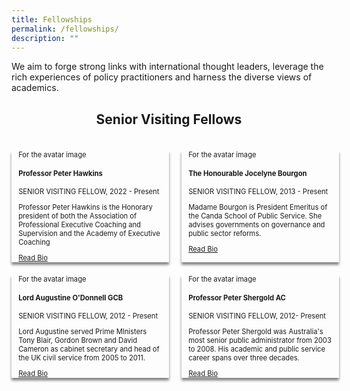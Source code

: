 ```yaml
---
title: Fellowships
permalink: /fellowships/
description: ""
---
```

<style>

	.header-fellows-middle {
		text-align:center;
	
	
	}

	.grid-container {
		display: grid; 
		grid-template-columns: 50% 50%;
		grid-column-gap: 20px;
	}
	
	.fellow-card {
		box-shadow: 0px 4px 4px 0px grey;
		margin-top: 20px
	
	
	}
	
	.fellowship-card-text {
		font-size: 0.8em;
		margin-left: 1em;
		margin-right: 1em;
	}
	
	<!-- Below is the CSS for the Modal ( Popup )-->
	
</style>


<p>We aim to forge strong links with international thought leaders, leverage the rich experiences of policy practitioners and harness the diverse views of academics.</p>

<h2 class="header-fellows-middle">Senior Visiting Fellows</h2>
<div class="grid-container">
	<div class="fellow-card">
<!-- Below is the HTML that is contained inside the card.-->		
<div class="fellowship-card-text">For the avatar image</div>
		<div class="fellowship-text">
			<div class="fellowship-card-text"><h4>Professor Peter Hawkins</h4></div>
				<div class="fellowship-card-text"><p>SENIOR VISITING FELLOW, 2022 - Present</p></div>
						<div class="fellowship-card-text"><p>Professor Peter Hawkins is the Honorary president of both the Association of Professional Executive Coaching and Supervision and the Academy of Executive Coaching</p></div>
								<div class="fellowship-card-text"><a href="#open-modal">Read Bio</a></div>
										<!-- Below is the modal (popup)-->
							
</div>
	</div>
	
<!-- 2nd Senior Fellowship Card Card -->	
<div class="fellow-card">
	<div class="fellowship-card-text">For the avatar image</div>
		<div class="fellowship-text">
			<div class="fellowship-card-text"><h4>The Honourable Jocelyne Bourgon</h4></div>
				<div class="fellowship-card-text"><p>SENIOR VISITING FELLOW, 2013 - Present</p></div>
						<div class="fellowship-card-text"><p>Madame Bourgon is President Emeritus of the Canda School of Public Service. She advises governments on governance and public sector reforms.</p></div>
								<div class="fellowship-card-text"><a href="#open-modal">Read Bio</a></div>
	
</div>
</div>
</div>
<!-- Second Layer-->
<div class="grid-container">
	<div class="fellow-card">
<!-- Below is the HTML that is contained inside the card.-->		
<div class="fellowship-card-text">For the avatar image</div>
		<div class="fellowship-text">
			<div class="fellowship-card-text"><h4>Lord Augustine O'Donnell GCB</h4></div>
				<div class="fellowship-card-text"><p>SENIOR VISITING FELLOW, 2012 - Present</p></div>
						<div class="fellowship-card-text"><p>Lord Augustine served Prime MInisters Tony Blair, Gordon Brown and David Cameron as cabinet secretary and head of the UK civil service from 2005 to 2011.</p></div>
								<div class="fellowship-card-text"><a href="#open-modal">Read Bio</a></div>
										<!-- Below is the modal (popup)-->
  </div>
</div>


<!-- 4th Senior Fellowship card-->
<div class="fellow-card">
<!-- Below is the HTML that is contained inside the card.-->		
<div class="fellowship-card-text">For the avatar image</div>
		<div class="fellowship-text">
			<div class="fellowship-card-text"><h4>Professor Peter Shergold AC</h4></div>
				<div class="fellowship-card-text"><p>SENIOR VISITING FELLOW, 2012- Present</p></div>
						<div class="fellowship-card-text"><p>Professor Peter Shergold was Australia's most senior public administrator from 2003 to 2008. His academic and public service career spans over three decades.</p></div>
								<div class="fellowship-card-text"><a href="#open-modal">Read Bio</a></div>
										<!-- Below is the modal (popup)-->
  </div>
</div>
</div>